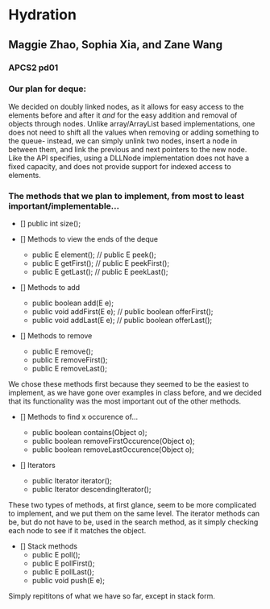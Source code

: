 # Hydration
## Maggie Zhao, Sophia Xia, and Zane Wang
### APCS2 pd01

### Our plan for deque:
We decided on doubly linked nodes, as it allows for easy access to the elements before and after it *and* for the easy addition and removal of objects through nodes. Unlike array/ArrayList based implementations, one does not need to shift all the values when removing or adding something to the queue- instead, we can simply unlink two nodes, insert a node in between them, and link the previous and next pointers to the new node. Like the API specifies, using a DLLNode implementation does not have a fixed capacity, and does not provide support for indexed access to elements. 

### The methods that we plan to implement, from most to least important/implementable... 
- [] public int size();

- [] Methods to view the ends of the deque
    - public E element();  // public E peek(); 
    - public E getFirst(); // public E peekFirst();
    - public E getLast();  // public E peekLast(); 
    
- [] Methods to add
    - public boolean add(E e);
    - public void addFirst(E e); // public boolean offerFirst();
    - public void addLast(E e);  // public boolean offerLast();
    
- [] Methods to remove
    - public E remove();
    - public E removeFirst();
    - public E removeLast();
 
We chose these methods first because they seemed to be the easiest to implement, as we have gone over examples in class before, and we decided that its functionality was the most important out of the other methods.  
 
- [] Methods to find x occurence of... 
    - public boolean contains(Object o);
    - public boolean removeFirstOccurence(Object o);
    - public boolean removeLastOccurence(Object o);
    
- [] Iterators
    - public Iterator<E> iterator();
    - public Iterator<E> descendingIterator(); 
  
These two types of methods, at first glance, seem to be more complicated to implement, and we put them on the same level. The iterator methods can be, but do not have to be, used in the search method, as it simply checking each node to see if it matches the object.
  
- [] Stack methods
    - public E poll();
    - public E pollFirst();
    - public E pollLast();
    - public void push(E e); 
 
 Simply repititons of what we have so far, except in stack form. 
    
